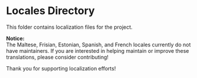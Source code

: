 # Locales Directory

This folder contains localization files for the project.

**Notice:**  
The Maltese, Frisian, Estonian, Spanish, and French locales currently do not have maintainers. If you are interested in helping maintain or improve these translations, please consider contributing!

Thank you for supporting localization efforts!